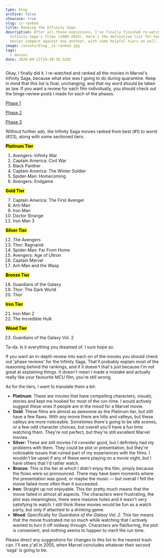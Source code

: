 ```yaml
---
type: blog
archive: false
showcase: true
slug: is-ranked
title: Ranking the Infinity Saga
description: After all those explosions, I've finally finished re-watching the
  Infinity Saga's films (2008-2019). Here's the definitive list for how those
  movies compare against one another, with some helpful tiers as well.
image: /assets/blog__is-ranked.jpg
tags:
  - movies
date: 2020-09-11T19:39:39.324Z
---
```


Okay, I finally did it. I re-watched and ranked all the movies in Marvel's Infinity Saga, because what else was I going to do during quarantine. Keep in mind that this list is final, unchanging, and that my word should be taken as law. If you want a review for each film individually, you should check out the binge-review posts I made for each of the phases.

[Phase 1](https://www.leander.xyz/blog/is-phase-1)

[Phase 2](https://www.leander.xyz/blog/is-phase-2)

[Phase 3](https://www.leander.xyz/blog/is-phase-3)

Without further ado, the Infinity Saga movies ranked from best (#1) to worst (#23), along with some sectioned tiers:

<mark>**Platinum Tier**</mark>

1. Avengers: Infinity War
2. Captain America: Civil War
3. Black Panther
4. Captain America: The Winter Soldier
5. Spider-Man: Homecoming
6. Avengers: Endgame

<mark>**Gold Tier**</mark>

7. Captain America: The First Avenger
8. Ant-Man
9. Iron Man
10. Doctor Strange
11. Iron Man 3

<mark>**Silver Tier**</mark>

12. The Avengers
13. Thor: Ragnarok
14. Spider-Man: Far From Home
15. Avengers: Age of Ultron
16. Captain Marvel
17. Ant-Man and the Wasp

<mark>**Bronze Tier**</mark>

18. Guardians of the Galaxy
19. Thor: The Dark World
20. Thor

<mark>**Iron Tier**</mark>

21. Iron Man 2
22. The Incredible Hulk

<mark>**Wood Tier**</mark>

23. Guardians of the Galaxy Vol. 2

Ta-da. Is it everything you dreamed of. I sure hope so.

If you want an in-depth review into each on of the movies you should check out 'phase reviews' for the Infinity Saga. That'll probably explain most of the reasoning behind the rankings, and if it doesn't that's just because I'm not great at explaining things. It doesn't mean I made a mistake and actually really like your favourite MCU film, you're still wrong.

As for the tiers, I want to translate them a bit:

- **Platinum**: These are movies that have compelling characters, visuals, stories and kept me hooked for most of the run-time. I would actively suggest these ones if people are in the mood for a Marvel movie.
- **Gold**: These films are almost as awesome as the Platinum tier, but still have a few flaws. With any movie there are hills and valleys, but these valleys are more noticeable. Sometimes there's going to be idle scenes, or a few odd character choices, but overall you'll have a fun time watching them. They're not perfect, but they're still excellent Marvel movies.
- **Silver**: These are still movies I'd consider good, but I definitely had my problems with them. They could be plot or presentation, but they're noticeable issues that ruined part of my experiences with the films. I wouldn't be upset if any of these were playing on a movie night, but I have others that I'd rather watch.
- **Bronze**: This is the tier at which I didn't enjoy the film, simply because the flows were so pronounced. There may have been moments where the presentation was good, or maybe the music — but overall I felt the movie failed more often than it succeeded.
- **Iron**: Straight up not enjoyable. This tier pretty much means that the movie failed in almost all aspects. The characters were frustrating, the plot was meaningless, there were massive holes and it wasn't very satisfying to watch. I still think these movies would be fun as a watch party, but only if attached to a drinking game.
- **Wood**: Specifically for _Guardians of the Galaxy Vol. 2_. This tier means that the movie frustrated me so much while watching that I actively wanted to turn it off midway through. Characters are flat/boring, the plot is convenient, and nothing seems to happen to merit the run time.

Please direct any suggestions for changes to this list to the nearest trash can. I'll see y'all in 2055, when Marvel concludes whatever their second 'saga' is going to be.
